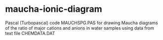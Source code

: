 # maucha-ionic-diagram
Pascal (Turbopascal) code MAUCHSPG.PAS for drawing Maucha diagrams of the ratio of major cations and anions in water samples using data from text file CHEMDATA.DAT
